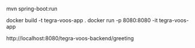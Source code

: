 mvn spring-boot:run

docker build -t tegra-voos-app .
docker run -p 8080:8080 -it tegra-voos-app

http://localhost:8080/tegra-voos-backend/greeting